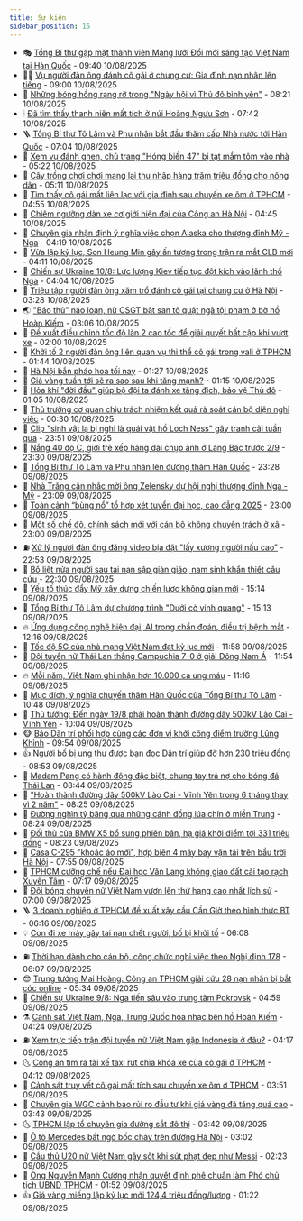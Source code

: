 ```yaml
---
title: Sự kiện
sidebar_position: 16
---
```


<!-- dantri-su-kien:START -->
- 🎭 [Tổng Bí thư gặp mặt thành viên Mạng lưới Đổi mới sáng tạo Việt Nam tại Hàn Quốc](https://dantri.com.vn/xa-hoi/tong-bi-thu-gap-mat-thanh-vien-mang-luoi-doi-moi-sang-tao-viet-nam-tai-han-quoc-20250810164008853.htm) - 09:40 10/08/2025
- 👨‍🏫 [Vụ người đàn ông đánh cô gái ở chung cư: Gia đình nạn nhân lên tiếng](https://dantri.com.vn/doi-song/vu-nguoi-dan-ong-danh-co-gai-o-chung-cu-gia-dinh-nan-nhan-len-tieng-20250810141518114.htm) - 09:00 10/08/2025
- 🌮 [Những bóng hồng rạng rỡ trong &quot;Ngày hội vì Thủ đô bình yên&quot;](https://dantri.com.vn/xa-hoi/nhung-bong-hong-rang-ro-trong-ngay-hoi-vi-thu-do-binh-yen-20250810151330617.htm) - 08:21 10/08/2025
- 🕯 [Đã tìm thấy thanh niên mất tích ở núi Hoàng Ngưu Sơn](https://dantri.com.vn/xa-hoi/da-tim-thay-thanh-nien-mat-tich-o-nui-hoang-nguu-son-20250810143303581.htm) - 07:42 10/08/2025
- 🪜 [Tổng Bí thư Tô Lâm và Phu nhân bắt đầu thăm cấp Nhà nước tới Hàn Quốc](https://dantri.com.vn/xa-hoi/tong-bi-thu-to-lam-va-phu-nhan-bat-dau-tham-cap-nha-nuoc-toi-han-quoc-20250810140350734.htm) - 07:04 10/08/2025
- 🐘 [Xem vụ đánh ghen, chủ trang &quot;Hóng biến 47&quot; bị tạt mắm tôm vào nhà](https://dantri.com.vn/phap-luat/xem-vu-danh-ghen-chu-trang-hong-bien-47-bi-tat-mam-tom-vao-nha-20250810114847717.htm) - 05:22 10/08/2025
- 🤔 [Cây trồng chơi chơi mang lại thu nhập hàng trăm triệu đồng cho nông dân](https://dantri.com.vn/lao-dong-viec-lam/cay-trong-choi-choi-mang-lai-thu-nhap-hang-tram-trieu-dong-cho-nong-dan-20250809100032457.htm) - 05:11 10/08/2025
- 🧠 [Tìm thấy cô gái mất liên lạc với gia đình sau chuyến xe ôm ở TPHCM](https://dantri.com.vn/xa-hoi/tim-thay-co-gai-mat-lien-lac-voi-gia-dinh-sau-chuyen-xe-om-o-tphcm-20250810115114521.htm) - 04:55 10/08/2025
- 📝 [Chiêm ngưỡng dàn xe cơ giới hiện đại của Công an Hà Nội](https://dantri.com.vn/xa-hoi/chiem-nguong-dan-xe-co-gioi-hien-dai-cua-cong-an-ha-noi-20250810113712902.htm) - 04:45 10/08/2025
- 🦏 [Chuyên gia nhận định ý nghĩa việc chọn Alaska cho thượng đỉnh Mỹ - Nga](https://dantri.com.vn/the-gioi/chuyen-gia-nhan-dinh-y-nghia-viec-chon-alaska-cho-thuong-dinh-my-nga-20250810111134394.htm) - 04:19 10/08/2025
- 🥰 [Vừa lập kỷ lục, Son Heung Min gây ấn tượng trong trận ra mắt CLB mới](https://dantri.com.vn/the-thao/vua-lap-ky-luc-son-heung-min-gay-an-tuong-trong-tran-ra-mat-clb-moi-20250810111140330.htm) - 04:11 10/08/2025
- 🤗 [Chiến sự Ukraine 10/8: Lực lượng Kiev tiếp tục đột kích vào lãnh thổ Nga](https://dantri.com.vn/the-gioi/chien-su-ukraine-108-luc-luong-kiev-tiep-tuc-dot-kich-vao-lanh-tho-nga-20250810105935475.htm) - 04:04 10/08/2025
- 🌈 [Triệu tập người đàn ông xăm trổ đánh cô gái tại chung cư ở Hà Nội](https://dantri.com.vn/phap-luat/trieu-tap-nguoi-dan-ong-xam-tro-danh-co-gai-tai-chung-cu-o-ha-noi-20250810102651975.htm) - 03:28 10/08/2025
- 🌏 [&quot;Báo thủ&quot; náo loạn, nữ CSGT bật san tô quật ngã tội phạm ở bờ hồ Hoàn Kiếm](https://dantri.com.vn/xa-hoi/bao-thu-nao-loan-nu-csgt-bat-san-to-quat-nga-toi-pham-o-bo-ho-hoan-kiem-20250810100237753.htm) - 03:06 10/08/2025
- 💄 [Đề xuất điều chỉnh tốc độ làn 2 cao tốc để giải quyết bất cập khi vượt xe](https://dantri.com.vn/ban-doc/de-xuat-dieu-chinh-toc-do-lan-2-cao-toc-de-giai-quyet-bat-cap-khi-vuot-xe-20250809143922358.htm) - 02:00 10/08/2025
- 👺 [Khởi tố 2 người đàn ông liên quan vụ thi thể cô gái trong vali ở TPHCM](https://dantri.com.vn/phap-luat/khoi-to-2-nguoi-dan-ong-lien-quan-vu-thi-the-co-gai-trong-vali-o-tphcm-20250810083302571.htm) - 01:44 10/08/2025
- 👹 [Hà Nội bắn pháo hoa tối nay](https://dantri.com.vn/xa-hoi/ha-noi-ban-phao-hoa-toi-nay-20250810082214504.htm) - 01:27 10/08/2025
- 🌊 [Giá vàng tuần tới sẽ ra sao sau khi tăng mạnh?](https://dantri.com.vn/kinh-doanh/gia-vang-tuan-toi-se-ra-sao-sau-khi-tang-manh-20250810002450172.htm) - 01:15 10/08/2025
- 🤠 [Hỏa khí &quot;đời đầu&quot; giúp bộ đội ta đánh xe tăng địch, bảo vệ Thủ đô](https://dantri.com.vn/khoa-hoc/hoa-khi-doi-dau-giup-bo-doi-ta-danh-xe-tang-dich-bao-ve-thu-do-20250809112402976.htm) - 01:05 10/08/2025
- 🎊 [Thủ trưởng cơ quan chịu trách nhiệm kết quả rà soát cán bộ diện nghỉ việc](https://dantri.com.vn/noi-vu/thu-truong-co-quan-chiu-trach-nhiem-ket-qua-ra-soat-can-bo-dien-nghi-viec-20250809131713650.htm) - 00:30 10/08/2025
- 🐘 [Clip &quot;sinh vật lạ bị nghi là quái vật hồ Loch Ness&quot; gây tranh cãi tuần qua](https://dantri.com.vn/cong-nghe/clip-sinh-vat-la-bi-nghi-la-quai-vat-ho-loch-ness-gay-tranh-cai-tuan-qua-20250810033910001.htm) - 23:51 09/08/2025
- 💂 [Nắng 40 độ C, giới trẻ xếp hàng dài chụp ảnh ở Lăng Bác trước 2/9](https://dantri.com.vn/du-lich/nang-40-do-c-gioi-tre-xep-hang-dai-chup-anh-o-lang-bac-truoc-29-20250809152046574.htm) - 23:30 09/08/2025
- 👹 [Tổng Bí thư Tô Lâm và Phu nhân lên đường thăm Hàn Quốc](https://dantri.com.vn/xa-hoi/tong-bi-thu-to-lam-va-phu-nhan-len-duong-tham-han-quoc-20250809213549647.htm) - 23:28 09/08/2025
- 🦒 [Nhà Trắng cân nhắc mời ông Zelensky dự hội nghị thượng đỉnh Nga - Mỹ](https://dantri.com.vn/the-gioi/nha-trang-can-nhac-moi-ong-zelensky-du-hoi-nghi-thuong-dinh-nga-my-20250810060423651.htm) - 23:09 09/08/2025
- 🗽 [Toàn cảnh “bùng nổ” tổ hợp xét tuyển đại học, cao đẳng 2025](https://dantri.com.vn/giao-duc/toan-canh-bung-no-to-hop-xet-tuyen-dai-hoc-cao-dang-2025-20250810021517312.htm) - 23:00 09/08/2025
- 💄 [Một số chế độ, chính sách mới với cán bộ không chuyên trách ở xã](https://dantri.com.vn/noi-vu/mot-so-che-do-chinh-sach-moi-voi-can-bo-khong-chuyen-trach-o-xa-20250809112441138.htm) - 23:00 09/08/2025
- ⛽️ [Xử lý người đàn ông đăng video bịa đặt &quot;lấy xương người nấu cao&quot;](https://dantri.com.vn/phap-luat/xu-ly-nguoi-dan-ong-dang-video-bia-dat-lay-xuong-nguoi-nau-cao-20250809223734057.htm) - 22:53 09/08/2025
- 🥷 [Bố liệt nửa người sau tai nạn sập giàn giáo, nam sinh khẩn thiết cầu cứu](https://dantri.com.vn/tam-long-nhan-ai/bo-liet-nua-nguoi-sau-tai-nan-sap-gian-giao-nam-sinh-khan-thiet-cau-cuu-20250727173258592.htm) - 22:30 09/08/2025
- 🤖 [Yếu tố thúc đẩy Mỹ xây dựng chiến lược không gian mới](https://dantri.com.vn/the-gioi/yeu-to-thuc-day-my-xay-dung-chien-luoc-khong-gian-moi-20250807182250163.htm) - 15:14 09/08/2025
- 🌊 [Tổng Bí thư Tô Lâm dự chương trình &quot;Dưới cờ vinh quang&quot;](https://dantri.com.vn/xa-hoi/tong-bi-thu-to-lam-du-chuong-trinh-duoi-co-vinh-quang-20250809215813918.htm) - 15:13 09/08/2025
- 🔥 [Ứng dụng công nghệ hiện đại, AI trong chẩn đoán, điều trị bệnh mắt](https://dantri.com.vn/suc-khoe/ung-dung-cong-nghe-hien-dai-ai-trong-chan-doan-dieu-tri-benh-mat-20250809191635125.htm) - 12:16 09/08/2025
- 🦏 [Tốc độ 5G của nhà mạng Việt Nam đạt kỷ lục mới](https://dantri.com.vn/cong-nghe/toc-do-5g-cua-nha-mang-viet-nam-dat-ky-luc-moi-20250809184256067.htm) - 11:58 09/08/2025
- 🐘 [Đội tuyển nữ Thái Lan thắng Campuchia 7-0 ở giải Đông Nam Á](https://dantri.com.vn/the-thao/doi-tuyen-nu-thai-lan-thang-campuchia-7-0-o-giai-dong-nam-a-20250809184911426.htm) - 11:54 09/08/2025
- 🔥 [Mỗi năm, Việt Nam ghi nhận hơn 10.000 ca ung máu](https://dantri.com.vn/suc-khoe/moi-nam-viet-nam-ghi-nhan-hon-10000-ca-ung-mau-20250809180903908.htm) - 11:16 09/08/2025
- 💼 [Mục đích, ý nghĩa chuyến thăm Hàn Quốc của Tổng Bí thư Tô Lâm](https://dantri.com.vn/xa-hoi/muc-dich-y-nghia-chuyen-tham-han-quoc-cua-tong-bi-thu-to-lam-20250809174150167.htm) - 10:48 09/08/2025
- 🚀 [Thủ tướng: Đến ngày 19/8 phải hoàn thành đường dây 500kV Lào Cai - Vĩnh Yên](https://dantri.com.vn/kinh-doanh/thu-tuong-den-ngay-198-phai-hoan-thanh-duong-day-500kv-lao-cai-vinh-yen-20250809120127563.htm) - 10:04 09/08/2025
- 🐵 [Báo Dân trí phối hợp cùng các đơn vị khởi công điểm trường Lũng Khỉnh](https://dantri.com.vn/tam-long-nhan-ai/bao-dan-tri-phoi-hop-cung-cac-don-vi-khoi-cong-diem-truong-lung-khinh-20250809151927375.htm) - 09:54 09/08/2025
- 👍 [Người bố bị ung thư được bạn đọc Dân trí giúp đỡ hơn 230 triệu đồng](https://dantri.com.vn/tam-long-nhan-ai/nguoi-bo-bi-ung-thu-duoc-ban-doc-dan-tri-giup-do-hon-230-trieu-dong-20250809152746957.htm) - 08:53 09/08/2025
- 🚦 [Madam Pang có hành động đặc biệt, chung tay trả nợ cho bóng đá Thái Lan](https://dantri.com.vn/the-thao/madam-pang-co-hanh-dong-dac-biet-chung-tay-tra-no-cho-bong-da-thai-lan-20250809110616481.htm) - 08:44 09/08/2025
- 🥸 [&quot;Hoàn thành đường dây 500kV Lào Cai - Vĩnh Yên trong 6 tháng thay vì 2 năm&quot;](https://dantri.com.vn/xa-hoi/hoan-thanh-duong-day-500kv-lao-cai-vinh-yen-trong-6-thang-thay-vi-2-nam-20250809151943079.htm) - 08:25 09/08/2025
- 🥷 [Đường nghìn tỷ băng qua những cánh đồng lúa chín ở miền Trung](https://dantri.com.vn/xa-hoi/duong-nghin-ty-bang-qua-nhung-canh-dong-lua-chin-o-mien-trung-20250809150452700.htm) - 08:24 09/08/2025
- 🤡 [Đối thủ của BMW X5 bổ sung phiên bản, hạ giá khởi điểm tới 331 triệu đồng](https://dantri.com.vn/o-to-xe-may/doi-thu-cua-bmw-x5-bo-sung-phien-ban-ha-gia-khoi-diem-toi-331-trieu-dong-20250809143713282.htm) - 08:23 09/08/2025
- 🥳 [Casa C-295 &quot;khoác áo mới&quot;, hợp biên 4 máy bay vận tải trên bầu trời Hà Nội](https://dantri.com.vn/xa-hoi/casa-c-295-khoac-ao-moi-hop-bien-4-may-bay-van-tai-tren-bau-troi-ha-noi-20250809124153241.htm) - 07:55 09/08/2025
- 🤩 [TPHCM cưỡng chế nếu Đại học Văn Lang không giao đất cải tạo rạch Xuyên Tâm](https://dantri.com.vn/xa-hoi/tphcm-cuong-che-neu-dai-hoc-van-lang-khong-giao-dat-cai-tao-rach-xuyen-tam-20250809132301070.htm) - 07:17 09/08/2025
- 🎡 [Đội bóng chuyền nữ Việt Nam vươn lên thứ hạng cao nhất lịch sử](https://dantri.com.vn/the-thao/doi-bong-chuyen-nu-viet-nam-vuon-len-thu-hang-cao-nhat-lich-su-20250809123029570.htm) - 07:00 09/08/2025
- 🪜 [3 doanh nghiệp ở TPHCM đề xuất xây cầu Cần Giờ theo hình thức BT](https://dantri.com.vn/xa-hoi/3-doanh-nghiep-o-tphcm-de-xuat-xay-cau-can-gio-theo-hinh-thuc-bt-20250809112656915.htm) - 06:16 09/08/2025
- 💡 [Con đi xe máy gây tai nạn chết người, bố bị khởi tố](https://dantri.com.vn/phap-luat/con-di-xe-may-gay-tai-nan-chet-nguoi-bo-bi-khoi-to-20250809121841548.htm) - 06:08 09/08/2025
- ⛽️ [Thời hạn dành cho cán bộ, công chức nghỉ việc theo Nghị định 178](https://dantri.com.vn/noi-vu/thoi-han-danh-cho-can-bo-cong-chuc-nghi-viec-theo-nghi-dinh-178-20250809125125070.htm) - 06:07 09/08/2025
- 😎 [Trung tướng Mai Hoàng: Công an TPHCM giải cứu 28 nạn nhân bị bắt cóc online](https://dantri.com.vn/phap-luat/trung-tuong-mai-hoang-cong-an-tphcm-giai-cuu-28-nan-nhan-bi-bat-coc-online-20250809095407355.htm) - 05:34 09/08/2025
- 🗽 [Chiến sự Ukraine 9/8: Nga tiến sâu vào trung tâm Pokrovsk](https://dantri.com.vn/the-gioi/chien-su-ukraine-98-nga-tien-sau-vao-trung-tam-pokrovsk-20250809104014902.htm) - 04:59 09/08/2025
- ⚗️ [Cảnh sát Việt Nam, Nga, Trung Quốc hòa nhạc bên hồ Hoàn Kiếm](https://dantri.com.vn/xa-hoi/canh-sat-viet-nam-nga-trung-quoc-hoa-nhac-ben-ho-hoan-kiem-20250809110205814.htm) - 04:24 09/08/2025
- ⛽️ [Xem trực tiếp trận đội tuyển nữ Việt Nam gặp Indonesia ở đâu?](https://dantri.com.vn/the-thao/xem-truc-tiep-tran-doi-tuyen-nu-viet-nam-gap-indonesia-o-dau-20250809111707728.htm) - 04:17 09/08/2025
- 🌜 [Công an tìm ra tài xế taxi rút chìa khóa xe của cô gái ở TPHCM](https://dantri.com.vn/xa-hoi/cong-an-tim-ra-tai-xe-taxi-rut-chia-khoa-xe-cua-co-gai-o-tphcm-20250809100258740.htm) - 04:12 09/08/2025
- 🦩 [Cảnh sát truy vết cô gái mất tích sau chuyến xe ôm ở TPHCM](https://dantri.com.vn/phap-luat/canh-sat-truy-vet-co-gai-mat-tich-sau-chuyen-xe-om-o-tphcm-20250809102857831.htm) - 03:51 09/08/2025
- 🦒 [Chuyên gia WGC cảnh báo rủi ro đầu tư khi giá vàng đã tăng quá cao](https://dantri.com.vn/kinh-doanh/chuyen-gia-wgc-canh-bao-rui-ro-dau-tu-khi-gia-vang-da-tang-qua-cao-20250807144411272.htm) - 03:43 09/08/2025
- 🌜 [TPHCM lập tổ chuyên gia đường sắt đô thị](https://dantri.com.vn/xa-hoi/tphcm-lap-to-chuyen-gia-duong-sat-do-thi-20250809101139242.htm) - 03:42 09/08/2025
- 🐎 [Ô tô Mercedes bất ngờ bốc cháy trên đường Hà Nội](https://dantri.com.vn/xa-hoi/o-to-mercedes-bat-ngo-boc-chay-tren-duong-ha-noi-20250809095345455.htm) - 03:02 09/08/2025
- 🌋 [Cầu thủ U20 nữ Việt Nam gây sốt khi sút phạt đẹp như Messi](https://dantri.com.vn/the-thao/cau-thu-u20-nu-viet-nam-gay-sot-khi-sut-phat-dep-nhu-messi-20250809092305686.htm) - 02:23 09/08/2025
- 🧰 [Ông Nguyễn Mạnh Cường nhận quyết định phê chuẩn làm Phó chủ tịch UBND TPHCM](https://dantri.com.vn/xa-hoi/ong-nguyen-manh-cuong-nhan-quyet-dinh-phe-chuan-lam-pho-chu-tich-ubnd-tphcm-20250809083853947.htm) - 01:52 09/08/2025
- 👍 [Giá vàng miếng lập kỷ lục mới 124,4 triệu đồng/lượng](https://dantri.com.vn/kinh-doanh/gia-vang-mieng-lap-ky-luc-moi-1244-trieu-dongluong-20250809000503004.htm) - 01:22 09/08/2025<!-- dantri-su-kien:END -->
